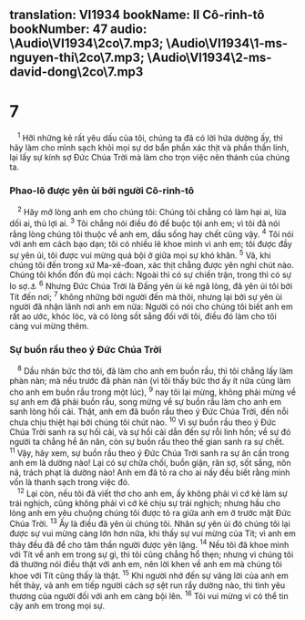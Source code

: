 translation: VI1934
bookName: II Cô-rinh-tô 
bookNumber: 47
audio: \Audio\VI1934\2co\7.mp3; \Audio\VI1934\1-ms-nguyen-thi\2co\7.mp3; \Audio\VI1934\2-ms-david-dong\2co\7.mp3
-------

<div class="title"><h1>7</h1></div>
<span class="verse 2co_7_1"> <sup>1</sup> Hỡi những kẻ rất yêu dấu của tôi, chúng ta đã có lời hứa dường ấy, thì hãy làm cho mình sạch khỏi mọi sự dơ bẩn phần xác thịt và phần thần linh, lại lấy sự kính sợ Đức Chúa Trời mà làm cho trọn việc nên thánh của chúng ta. <br/></span>
<div class="title"><h3>Phao-lô được yên ủi bởi người Cô-rinh-tô</h3></div>
<span class="verse 2co_7_2"> <sup>2</sup> Hãy mở lòng anh em cho chúng tôi: Chúng tôi chẳng có làm hại ai, lừa dối ai, thủ lợi ai. </span>
<span class="verse 2co_7_3"><sup>3</sup> Tôi chẳng nói điều đó để buộc tội anh em; vì tôi đã nói rằng lòng chúng tôi thuộc về anh em, dầu sống hay chết cũng vậy. </span>
<span class="verse 2co_7_4"><sup>4</sup> Tôi nói với anh em cách bạo dạn; tôi có nhiều lẽ khoe mình vì anh em; tôi được đầy sự yên ủi, tôi được vui mừng quá bội ở giữa mọi sự khó khăn. </span>
<span class="verse 2co_7_5"><sup>5</sup> Vả, khi chúng tôi đến trong xứ Ma-xê-đoan, xác thịt chẳng được yên nghỉ chút nào. Chúng tôi khốn đốn đủ mọi cách: Ngoài thì có sự chiến trận, trong thì có sự lo sợ.<a data-toggle="tooltip" data-placement="bottom" title="2Co 2:13">⚓</a></span>
<span class="verse 2co_7_6"><sup>6</sup> Nhưng Đức Chúa Trời là Đấng yên ủi kẻ ngã lòng, đã yên ủi tôi bởi Tít đến nơi; </span>
<span class="verse 2co_7_7"><sup>7</sup> không những bởi người đến mà thôi, nhưng lại bởi sự yên ủi người đã nhận lãnh nơi anh em nữa: Người có nói cho chúng tôi biết anh em rất ao ước, khóc lóc, và có lòng sốt sắng đối với tôi, điều đó làm cho tôi càng vui mừng thêm. <br/></span>
<div class="title"><h3>Sự buồn rầu theo ý Đức Chúa Trời</h3></div>
<span class="verse 2co_7_8"> <sup>8</sup> Dầu nhân bức thơ tôi, đã làm cho anh em buồn rầu, thì tôi chẳng lấy làm phàn nàn; mà nếu trước đã phàn nàn (vì tôi thấy bức thơ ấy ít nữa cũng làm cho anh em buồn rầu trong một lúc), </span>
<span class="verse 2co_7_9"><sup>9</sup> nay tôi lại mừng, không phải mừng về sự anh em đã phải buồn rầu, song mừng về sự buồn rầu làm cho anh em sanh lòng hối cải. Thật, anh em đã buồn rầu theo ý Đức Chúa Trời, đến nỗi chưa chịu thiệt hại bởi chúng tôi chút nào. </span>
<span class="verse 2co_7_10"><sup>10</sup> Vì sự buồn rầu theo ý Đức Chúa Trời sanh ra sự hối cải, và sự hối cải dẫn đến sự rỗi linh hồn; về sự đó người ta chẳng hề ăn năn, còn sự buồn rầu theo thế gian sanh ra sự chết. </span>
<span class="verse 2co_7_11"><sup>11</sup> Vậy, hãy xem, sự buồn rầu theo ý Đức Chúa Trời sanh ra sự ân cần trong anh em là dường nào! Lại có sự chữa chối, buồn giận, răn sợ, sốt sắng, nôn nả, trách phạt là dường nào! Anh em đã tỏ ra cho ai nấy đều biết rằng mình vốn là thanh sạch trong việc đó. <br/></span>
<span class="verse 2co_7_12"> <sup>12</sup> Lại còn, nếu tôi đã viết thơ cho anh em, ấy không phải vì cớ kẻ làm sự trái nghịch, cũng không phải vì cớ kẻ chịu sự trái nghịch; nhưng hầu cho lòng anh em yêu chuộng chúng tôi được tỏ ra giữa anh em ở trước mặt Đức Chúa Trời. </span>
<span class="verse 2co_7_13"><sup>13</sup> Ấy là điều đã yên ủi chúng tôi. Nhân sự yên ủi đó chúng tôi lại được sự vui mừng càng lớn hơn nữa, khi thấy sự vui mừng của Tít; vì anh em thảy đều đã để cho tâm thần người được yên lặng. </span>
<span class="verse 2co_7_14"><sup>14</sup> Nếu tôi đã khoe mình với Tít về anh em trong sự gì, thì tôi cũng chẳng hổ thẹn; nhưng vì chúng tôi đã thường nói điều thật với anh em, nên lời khen về anh em mà chúng tôi khoe với Tít cũng thấy là thật. </span>
<span class="verse 2co_7_15"><sup>15</sup> Khi người nhớ đến sự vâng lời của anh em hết thảy, và anh em tiếp người cách sợ sệt run rẩy dường nào, thì tình yêu thương của người đối với anh em càng bội lên. </span>
<span class="verse 2co_7_16"><sup>16</sup> Tôi vui mừng vì có thể tin cậy anh em trong mọi sự. <br/></span>
